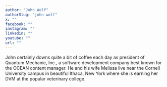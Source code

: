 ```yaml
---
author: "John Wolf"
authorSlug: "john-wolf"
x: ""
facebook: ""
instagram: ""
linkedin: ""
youtube: ""
url: ""
---
```


John certainly downs quite a bit of coffee each day as president of Quantum Mechanic, Inc., a software development company best known for the OCEAN content manager. He and his wife Melissa live near the Cornell University campus in beautiful Ithaca, New York where she is earning her DVM at the popular veterinary college.
